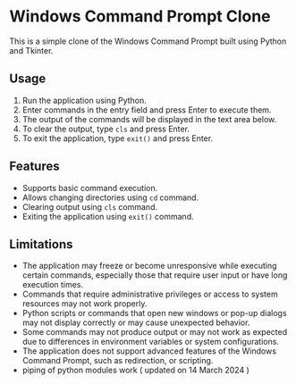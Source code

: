 # Windows Command Prompt Clone

This is a simple clone of the Windows Command Prompt built using Python and Tkinter.

## Usage

1. Run the application using Python.
2. Enter commands in the entry field and press Enter to execute them.
3. The output of the commands will be displayed in the text area below.
4. To clear the output, type `cls` and press Enter.
5. To exit the application, type `exit()` and press Enter.

## Features

- Supports basic command execution.
- Allows changing directories using `cd` command.
- Clearing output using `cls` command.
- Exiting the application using `exit()` command.

## Limitations

- The application may freeze or become unresponsive while executing certain commands, especially those that require user input or have long execution times.
- Commands that require administrative privileges or access to system resources may not work properly.
- Python scripts or commands that open new windows or pop-up dialogs may not display correctly or may cause unexpected behavior.
- Some commands may not produce output or may not work as expected due to differences in environment variables or system configurations.
- The application does not support advanced features of the Windows Command Prompt, such as redirection, or scripting.
- piping of python modules work ( updated on 14 March 2024 ) 